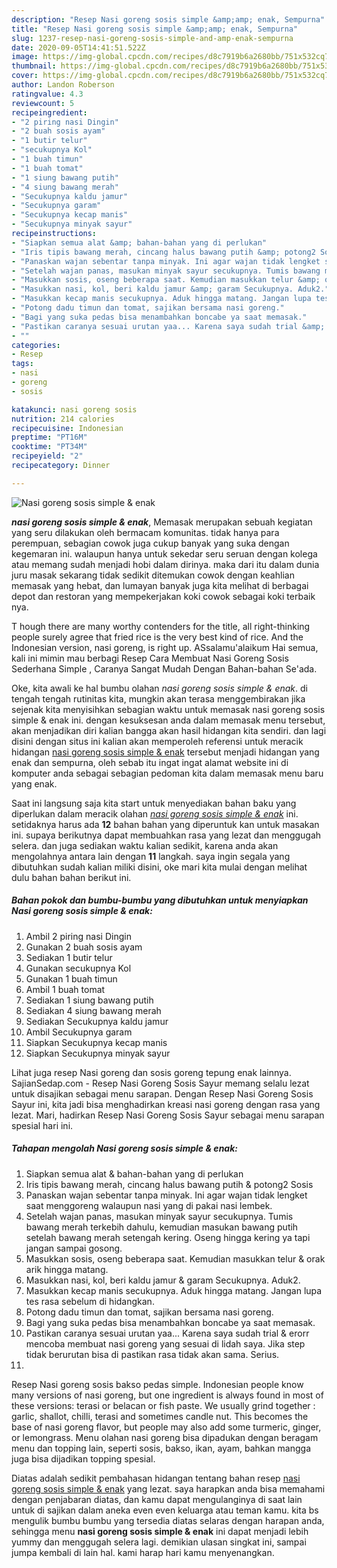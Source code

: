 ```yaml
---
description: "Resep Nasi goreng sosis simple &amp;amp; enak, Sempurna"
title: "Resep Nasi goreng sosis simple &amp;amp; enak, Sempurna"
slug: 1237-resep-nasi-goreng-sosis-simple-and-amp-enak-sempurna
date: 2020-09-05T14:41:51.522Z
image: https://img-global.cpcdn.com/recipes/d8c7919b6a2680bb/751x532cq70/nasi-goreng-sosis-simple-enak-foto-resep-utama.jpg
thumbnail: https://img-global.cpcdn.com/recipes/d8c7919b6a2680bb/751x532cq70/nasi-goreng-sosis-simple-enak-foto-resep-utama.jpg
cover: https://img-global.cpcdn.com/recipes/d8c7919b6a2680bb/751x532cq70/nasi-goreng-sosis-simple-enak-foto-resep-utama.jpg
author: Landon Roberson
ratingvalue: 4.3
reviewcount: 5
recipeingredient:
- "2 piring nasi Dingin"
- "2 buah sosis ayam"
- "1 butir telur"
- "secukupnya Kol"
- "1 buah timun"
- "1 buah tomat"
- "1 siung bawang putih"
- "4 siung bawang merah"
- "Secukupnya kaldu jamur"
- "Secukupnya garam"
- "Secukupnya kecap manis"
- "Secukupnya minyak sayur"
recipeinstructions:
- "Siapkan semua alat &amp; bahan-bahan yang di perlukan"
- "Iris tipis bawang merah, cincang halus bawang putih &amp; potong2 Sosis"
- "Panaskan wajan sebentar tanpa minyak. Ini agar wajan tidak lengket saat menggoreng walaupun nasi yang di pakai nasi lembek."
- "Setelah wajan panas, masukan minyak sayur secukupnya. Tumis bawang merah terkebih dahulu, kemudian masukan bawang putih setelah bawang merah setengah kering. Oseng hingga kering ya tapi jangan sampai gosong."
- "Masukkan sosis, oseng beberapa saat. Kemudian masukkan telur &amp; orak arik hingga matang."
- "Masukkan nasi, kol, beri kaldu jamur &amp; garam Secukupnya. Aduk2."
- "Masukkan kecap manis secukupnya. Aduk hingga matang. Jangan lupa tes rasa sebelum di hidangkan."
- "Potong dadu timun dan tomat, sajikan bersama nasi goreng."
- "Bagi yang suka pedas bisa menambahkan boncabe ya saat memasak."
- "Pastikan caranya sesuai urutan yaa... Karena saya sudah trial &amp; erorr mencoba membuat nasi goreng yang sesuai di lidah saya. Jika step tidak berurutan bisa di pastikan rasa tidak akan sama. Serius."
- ""
categories:
- Resep
tags:
- nasi
- goreng
- sosis

katakunci: nasi goreng sosis 
nutrition: 214 calories
recipecuisine: Indonesian
preptime: "PT16M"
cooktime: "PT34M"
recipeyield: "2"
recipecategory: Dinner

---
```



![Nasi goreng sosis simple &amp; enak](https://img-global.cpcdn.com/recipes/d8c7919b6a2680bb/751x532cq70/nasi-goreng-sosis-simple-enak-foto-resep-utama.jpg)

<b><i>nasi goreng sosis simple &amp; enak</i></b>, Memasak merupakan sebuah kegiatan yang seru dilakukan oleh bermacam komunitas. tidak hanya para perempuan, sebagian cowok juga cukup banyak yang suka dengan kegemaran ini. walaupun hanya untuk sekedar seru seruan dengan kolega atau memang sudah menjadi hobi dalam dirinya. maka dari itu dalam dunia juru masak sekarang tidak sedikit ditemukan cowok dengan keahlian memasak yang hebat, dan lumayan banyak juga kita melihat di berbagai depot dan restoran yang mempekerjakan koki cowok sebagai koki terbaik nya.

T hough there are many worthy contenders for the title, all right-thinking people surely agree that fried rice is the very best kind of rice. And the Indonesian version, nasi goreng, is right up. ASsalamu&#39;alaikum Hai semua, kali ini mimin mau berbagi Resep Cara Membuat Nasi Goreng Sosis Sederhana Simple , Caranya Sangat Mudah Dengan Bahan-bahan Se&#39;ada.

Oke, kita awali ke hal bumbu olahan <i>nasi goreng sosis simple &amp; enak</i>. di tengah tengah rutinitas kita, mungkin akan terasa menggembirakan jika sejenak kita menyisihkan sebagian waktu untuk memasak nasi goreng sosis simple &amp; enak ini. dengan kesuksesan anda dalam memasak menu tersebut, akan menjadikan diri kalian bangga akan hasil hidangan kita sendiri. dan lagi disini dengan situs ini kalian akan memperoleh referensi untuk meracik hidangan <u>nasi goreng sosis simple &amp; enak</u> tersebut menjadi hidangan yang enak dan sempurna, oleh sebab itu ingat ingat alamat website ini di komputer anda sebagai sebagian pedoman kita dalam memasak menu baru yang enak.


Saat ini langsung saja kita start untuk menyediakan bahan baku yang diperlukan dalam meracik olahan <u><i>nasi goreng sosis simple &amp; enak</i></u> ini. setidaknya harus ada <b>12</b> bahan bahan yang diperuntuk kan untuk masakan ini. supaya berikutnya dapat membuahkan rasa yang lezat dan menggugah selera. dan juga sediakan waktu kalian sedikit, karena anda akan mengolahnya antara lain dengan <b>11</b> langkah. saya ingin segala yang dibutuhkan sudah kalian miliki disini, oke mari kita mulai dengan melihat dulu bahan bahan berikut ini.

<!--inarticleads1-->

##### Bahan pokok dan bumbu-bumbu yang dibutuhkan untuk menyiapkan Nasi goreng sosis simple &amp; enak:

1. Ambil 2 piring nasi Dingin
1. Gunakan 2 buah sosis ayam
1. Sediakan 1 butir telur
1. Gunakan secukupnya Kol
1. Gunakan 1 buah timun
1. Ambil 1 buah tomat
1. Sediakan 1 siung bawang putih
1. Sediakan 4 siung bawang merah
1. Sediakan Secukupnya kaldu jamur
1. Ambil Secukupnya garam
1. Siapkan Secukupnya kecap manis
1. Siapkan Secukupnya minyak sayur


Lihat juga resep Nasi goreng dan sosis goreng tepung enak lainnya. SajianSedap.com - Resep Nasi Goreng Sosis Sayur memang selalu lezat untuk disajikan sebagai menu sarapan. Dengan Resep Nasi Goreng Sosis Sayur ini, kita jadi bisa menghadirkan kreasi nasi goreng dengan rasa yang lezat. Mari, hadirkan Resep Nasi Goreng Sosis Sayur sebagai menu sarapan spesial hari ini. 

<!--inarticleads2-->

##### Tahapan mengolah Nasi goreng sosis simple &amp; enak:

1. Siapkan semua alat &amp; bahan-bahan yang di perlukan
1. Iris tipis bawang merah, cincang halus bawang putih &amp; potong2 Sosis
1. Panaskan wajan sebentar tanpa minyak. Ini agar wajan tidak lengket saat menggoreng walaupun nasi yang di pakai nasi lembek.
1. Setelah wajan panas, masukan minyak sayur secukupnya. Tumis bawang merah terkebih dahulu, kemudian masukan bawang putih setelah bawang merah setengah kering. Oseng hingga kering ya tapi jangan sampai gosong.
1. Masukkan sosis, oseng beberapa saat. Kemudian masukkan telur &amp; orak arik hingga matang.
1. Masukkan nasi, kol, beri kaldu jamur &amp; garam Secukupnya. Aduk2.
1. Masukkan kecap manis secukupnya. Aduk hingga matang. Jangan lupa tes rasa sebelum di hidangkan.
1. Potong dadu timun dan tomat, sajikan bersama nasi goreng.
1. Bagi yang suka pedas bisa menambahkan boncabe ya saat memasak.
1. Pastikan caranya sesuai urutan yaa... Karena saya sudah trial &amp; erorr mencoba membuat nasi goreng yang sesuai di lidah saya. Jika step tidak berurutan bisa di pastikan rasa tidak akan sama. Serius.
1. 


Resep Nasi goreng sosis bakso pedas simple. Indonesian people know many versions of nasi goreng, but one ingredient is always found in most of these versions: terasi or belacan or fish paste. We usually grind together : garlic, shallot, chilli, terasi and sometimes candle nut. This becomes the base of nasi goreng flavor, but people may also add some turmeric, ginger, or lemongrass. Menu olahan nasi goreng bisa dipadukan dengan beragam menu dan topping lain, seperti sosis, bakso, ikan, ayam, bahkan mangga juga bisa dijadikan topping spesial. 

Diatas adalah sedikit pembahasan hidangan tentang bahan resep <u>nasi goreng sosis simple &amp; enak</u> yang lezat. saya harapkan anda bisa memahami dengan penjabaran diatas, dan kamu dapat mengulanginya di saat lain untuk di sajikan dalam aneka even even keluarga atau teman kamu. kita bs mengulik bumbu bumbu yang tersedia diatas selaras dengan harapan anda, sehingga menu <b>nasi goreng sosis simple &amp; enak</b> ini dapat menjadi lebih yummy dan menggugah selera lagi. demikian ulasan singkat ini, sampai jumpa kembali di lain hal. kami harap hari kamu menyenangkan.
